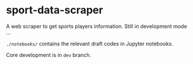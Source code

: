 # sport-data-scraper
A web scraper to get sports players information. Still in development mode ...

`./notebooks/` contains the relevant draft codes in Jupyter notebooks.

Core development is in `dev` branch.
